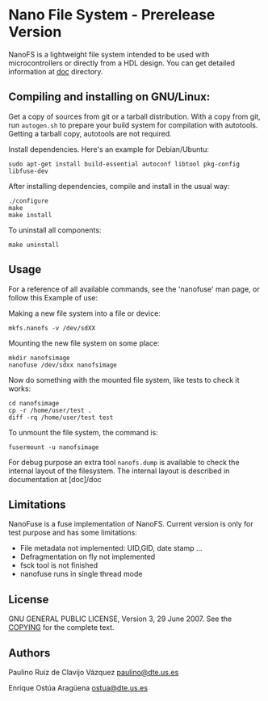 # Nano File System - Prerelease Version

NanoFS is a lightweight file system intended to be used with microcontrollers
or directly from a HDL design. You can get detailed information at 
[doc](/doc) directory.
 
## Compiling and installing on GNU/Linux:

Get a copy of sources from git or a tarball distribution. With a copy from git, 
run `autogen.sh` to prepare your build system for compilation with autotools. 
Getting a tarball copy, autotools are not required.

Install dependencies. Here's an example for Debian/Ubuntu:

    sudo apt-get install build-essential autoconf libtool pkg-config libfuse-dev

After installing dependencies, compile and install in the usual way:

    ./configure
    make
    make install

To uninstall all components:

    make uninstall
    
## Usage

For a reference of all available commands, see the 'nanofuse' man page, or
follow this Example of use:

Making a new file system into a file or device:
 
    mkfs.nanofs -v /dev/sdXX

Mounting the new file system on some place:

    mkdir nanofsimage
    nanofuse /dev/sdxx nanofsimage
    
Now do something with the mounted file system, like tests to check it works:
    
    cd nanofsimage
    cp -r /home/user/test .
    diff -rq /home/user/test test

To unmount the file system, the command is:

    fusermount -u nanofsimage
    
For debug purpose an extra tool `nanofs.dump` is available to check the 
internal layout of the filesystem. The internal layout is described in
documentation at [doc]/doc
 
## Limitations 

NanoFuse is a fuse implementation of NanoFS. Current version is only for test 
purpose and has some limitations:

- File metadata not implemented: UID,GID, date stamp ...
- Defragmentation on fly not implemented
- fsck tool is not finished
- nanofuse runs in single thread mode

## License

GNU GENERAL PUBLIC LICENSE, Version 3, 29 June 2007.
See the [COPYING](/COPYING) for the complete text.


## Authors

Paulino Ruiz de Clavijo Vázquez <paulino@dte.us.es>

Enrique Ostúa Aragüena <ostua@dte.us.es>


